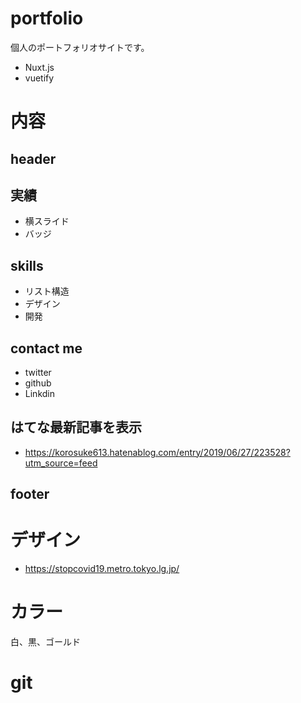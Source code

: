 # portfolio
個人のポートフォリオサイトです。
- Nuxt.js
- vuetify

# 内容
## header
## 実績
- 横スライド
- バッジ

## skills
- リスト構造
- デザイン
- 開発

## contact me
- twitter
- github
- Linkdin

## はてな最新記事を表示
- https://korosuke613.hatenablog.com/entry/2019/06/27/223528?utm_source=feed

## footer

# デザイン
- https://stopcovid19.metro.tokyo.lg.jp/

# カラー
白、黒、ゴールド

# git
